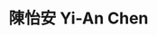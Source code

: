 ---
chinese_name: 陳怡安
english_name: Yi-An Chen
title: 陳怡安 Yi-An Chen
id: chenyian
collection: members
position: Part-time Research Assistant
type: part-time research assistant
department: 經濟學系學士班四年級
# image_path: https://source.unsplash.com/collection/139386/600x600?a=.png
photo: pt_ra/chenyian.png
# blurb: 123
---